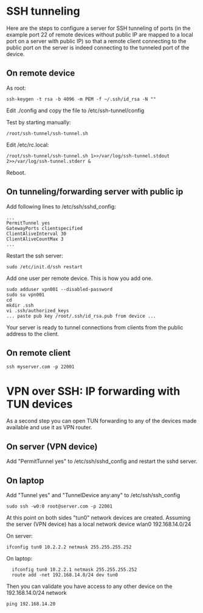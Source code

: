 # SSH tunneling

Here are the steps to configure a server for SSH tunneling of ports (in the example port 22 of remote devices without public IP are mapped to a local port on a server with public IP) so that a remote client connecting to the public port on the server is indeed connecting to the tunneled port of the device.

## On remote device


As root:

```
ssh-keygen -t rsa -b 4096 -m PEM -f ~/.ssh/id_rsa -N ""
```

Edit ./config and copy the file to /etc/ssh-tunnel/config

Test by starting manually:
```
/root/ssh-tunnel/ssh-tunnel.sh
```

Edit /etc/rc.local:
```
/root/ssh-tunnel/ssh-tunnel.sh 1>>/var/log/ssh-tunnel.stdout 2>>/var/log/ssh-tunnel.stderr &
```

Reboot.

## On tunneling/forwarding server with public ip

Add following lines to /etc/ssh/sshd_config:
```
...
PermitTunnel yes
GatewayPorts clientspecified
ClientAliveInterval 30
ClientAliveCountMax 3
...
```
Restart the ssh server:
```
sudo /etc/init.d/ssh restart
```
Add one user per remote device. This is how you add one.
```
sudo adduser vpn001 --disabled-password
sudo su vpn001
cd
mkdir .ssh
vi .ssh/authorized_keys
... paste pub key /root/.ssh/id_rsa.pub from device ...
```

Your server is ready to tunnel connections from clients from the public address  to the client.

## On remote client
```
ssh myserver.com -p 22001
```

# VPN over SSH: IP forwarding with TUN devices

As a second step you can open TUN forwarding to any of the devices made available and use it as VPN router.

## On server (VPN device)
Add "PermitTunnel yes" to /etc/ssh/sshd_config and restart the sshd server.

## On laptop
Add "Tunnel yes" and "TunnelDevice any:any" to /etc/ssh/ssh_config
```
sudo ssh -w0:0 root@server.com -p 22001
```

At this point on both sides "tun0" network devices are created. Assuming the server (VPN device) has a local network device wlan0 192.168.14.0/24

On server:
```
ifconfig tun0 10.2.2.2 netmask 255.255.255.252
```

On laptop:
```
  ifconfig tun0 10.2.2.1 netmask 255.255.255.252
  route add -net 192.168.14.0/24 dev tun0
```

Then you can validate you have access to any other device on the 192.168.14.0/24 network
```
ping 192.168.14.20
```
